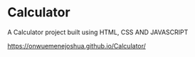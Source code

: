 # Calculator
A Calculator project built using HTML, CSS AND JAVASCRIPT

https://onwuemenejoshua.github.io/Calculator/
